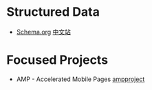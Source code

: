 # Structured Data 

- [Schema.org](http://schema.org) [中文站](http://schema.org.cn/) 

# Focused Projects

- AMP - Accelerated Mobile Pages  [ampproject](https://github.com/ampproject/amphtml)
